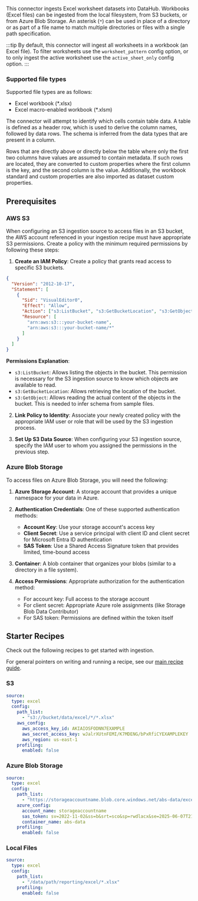 This connector ingests Excel worksheet datasets into DataHub. Workbooks (Excel files) can be ingested from the local filesystem, from S3 buckets, or from Azure Blob Storage. An asterisk (`*`) can be used in place of a directory or as part of a file name to match multiple directories or files with a single path specification.

:::tip
By default, this connector will ingest all worksheets in a workbook (an Excel file). To filter worksheets use the `worksheet_pattern` config option, or to only ingest the active worksheet use the `active_sheet_only` config option.
:::

### Supported file types

Supported file types are as follows:

- Excel workbook (\*.xlsx)
- Excel macro-enabled workbook (\*.xlsm)

The connector will attempt to identify which cells contain table data. A table is defined as a header row, which is used to derive the column names, followed by data rows. The schema is inferred from the data types that are present in a column.

Rows that are directly above or directly below the table where only the first two columns have values are assumed to contain metadata. If such rows are located, they are converted to custom properties where the first column is the key, and the second column is the value. Additionally, the workbook standard and custom properties are also imported as dataset custom properties.

## Prerequisites

### AWS S3

When configuring an S3 ingestion source to access files in an S3 bucket, the AWS account referenced in your ingestion recipe must have appropriate S3 permissions. Create a policy with the minimum required permissions by following these steps:

1. **Create an IAM Policy**: Create a policy that grants read access to specific S3 buckets.

```json
{
  "Version": "2012-10-17",
  "Statement": [
    {
      "Sid": "VisualEditor0",
      "Effect": "Allow",
      "Action": ["s3:ListBucket", "s3:GetBucketLocation", "s3:GetObject"],
      "Resource": [
        "arn:aws:s3:::your-bucket-name",
        "arn:aws:s3:::your-bucket-name/*"
      ]
    }
  ]
}
```

**Permissions Explanation**:

- `s3:ListBucket`: Allows listing the objects in the bucket. This permission is necessary for the S3 ingestion source to know which objects are available to read.
- `s3:GetBucketLocation`: Allows retrieving the location of the bucket.
- `s3:GetObject`: Allows reading the actual content of the objects in the bucket. This is needed to infer schema from sample files.

2. **Link Policy to Identity**: Associate your newly created policy with the appropriate IAM user or role that will be used by the S3 ingestion process.

3. **Set Up S3 Data Source**: When configuring your S3 ingestion source, specify the IAM user to whom you assigned the permissions in the previous step.

### Azure Blob Storage

To access files on Azure Blob Storage, you will need the following:

1. **Azure Storage Account**: A storage account that provides a unique namespace for your data in Azure.

2. **Authentication Credentials**: One of these supported authentication methods:

   - **Account Key**: Use your storage account's access key
   - **Client Secret**: Use a service principal with client ID and client secret for Microsoft Entra ID authentication
   - **SAS Token**: Use a Shared Access Signature token that provides limited, time-bound access

3. **Container**: A blob container that organizes your blobs (similar to a directory in a file system).

4. **Access Permissions**: Appropriate authorization for the authentication method:
   - For account key: Full access to the storage account
   - For client secret: Appropriate Azure role assignments (like Storage Blob Data Contributor)
   - For SAS token: Permissions are defined within the token itself

## Starter Recipes

Check out the following recipes to get started with ingestion.

For general pointers on writing and running a recipe, see our [main recipe guide](https://docs.datahub.com/docs/metadata-ingestion#recipes).

### S3

```yaml
source:
  type: excel
  config:
    path_list:
      - "s3://bucket/data/excel/*/*.xlsx"
    aws_config:
      aws_access_key_id: AKIAIOSFODNN7EXAMPLE
      aws_secret_access_key: wJalrXUtnFEMI/K7MDENG/bPxRfiCYEXAMPLEKEY
      aws_region: us-east-1
    profiling:
      enabled: false
```

### Azure Blob Storage

```yaml
source:
  type: excel
  config:
    path_list:
      - "https://storageaccountname.blob.core.windows.net/abs-data/excel/*/*.xlsx"
    azure_config:
      account_name: storageaccountname
      sas_token: sv=2022-11-02&ss=b&srt=sco&sp=rwdlacx&se=2025-06-07T21:00:00Z&st=2025-05-07T13:00:00Z&spr=https&sig=a1B2c3D4%3D
      container_name: abs-data
    profiling:
      enabled: false
```

### Local Files

```yaml
source:
  type: excel
  config:
    path_list:
      - "/data/path/reporting/excel/*.xlsx"
    profiling:
      enabled: false
```

